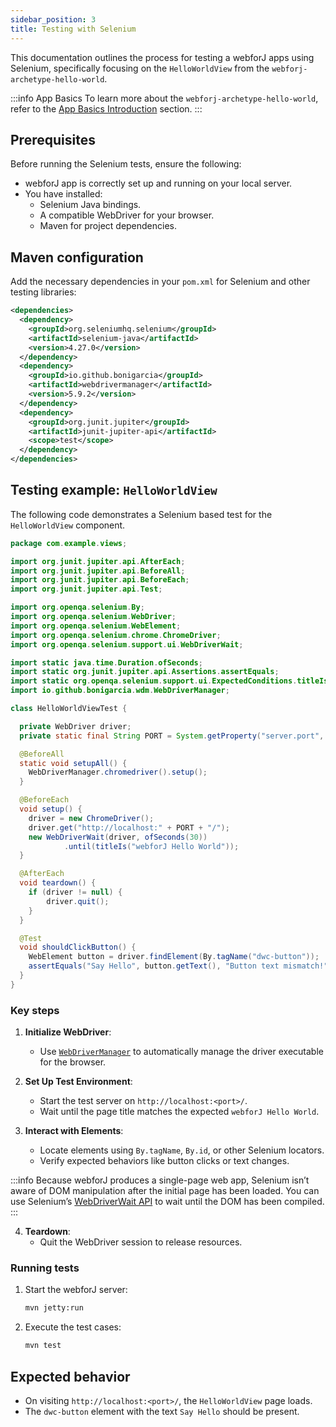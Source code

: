 ```yaml
---
sidebar_position: 3
title: Testing with Selenium
---
```


This documentation outlines the process for testing a webforJ apps using Selenium, specifically focusing on the `HelloWorldView` from
the `webforj-archetype-hello-world`.

:::info App Basics
To learn more about the `webforj-archetype-hello-world`, refer to the [App Basics Introduction](../../introduction/basics) section.
:::

## Prerequisites

Before running the Selenium tests, ensure the following:
- webforJ app is correctly set up and running on your local server.
- You have installed:
  - Selenium Java bindings.
  - A compatible WebDriver for your browser.
  - Maven for project dependencies.

## Maven configuration

Add the necessary dependencies in your `pom.xml` for Selenium and other testing libraries:

```xml title="pom.xml"
<dependencies>
  <dependency>
    <groupId>org.seleniumhq.selenium</groupId>
    <artifactId>selenium-java</artifactId>
    <version>4.27.0</version>
  </dependency>
  <dependency>
    <groupId>io.github.bonigarcia</groupId>
    <artifactId>webdrivermanager</artifactId>
    <version>5.9.2</version>
  </dependency>
  <dependency>
    <groupId>org.junit.jupiter</groupId>
    <artifactId>junit-jupiter-api</artifactId>
    <scope>test</scope>
  </dependency>
</dependencies>
```

## Testing example: `HelloWorldView`

The following code demonstrates a Selenium based test for the `HelloWorldView` component.

```java title="HelloWorldViewTest.java"
package com.example.views;

import org.junit.jupiter.api.AfterEach;
import org.junit.jupiter.api.BeforeAll;
import org.junit.jupiter.api.BeforeEach;
import org.junit.jupiter.api.Test;

import org.openqa.selenium.By;
import org.openqa.selenium.WebDriver;
import org.openqa.selenium.WebElement;
import org.openqa.selenium.chrome.ChromeDriver;
import org.openqa.selenium.support.ui.WebDriverWait;

import static java.time.Duration.ofSeconds;
import static org.junit.jupiter.api.Assertions.assertEquals;
import static org.openqa.selenium.support.ui.ExpectedConditions.titleIs;
import io.github.bonigarcia.wdm.WebDriverManager;

class HelloWorldViewTest {

  private WebDriver driver;
  private static final String PORT = System.getProperty("server.port", "8080");

  @BeforeAll
  static void setupAll() {
    WebDriverManager.chromedriver().setup();
  }

  @BeforeEach
  void setup() {
    driver = new ChromeDriver();
    driver.get("http://localhost:" + PORT + "/");
    new WebDriverWait(driver, ofSeconds(30))
            .until(titleIs("webforJ Hello World"));
  }

  @AfterEach
  void teardown() {
    if (driver != null) {
        driver.quit();
    }
  }

  @Test
  void shouldClickButton() {
    WebElement button = driver.findElement(By.tagName("dwc-button"));
    assertEquals("Say Hello", button.getText(), "Button text mismatch!");
  }
}
```

### Key steps

1. **Initialize WebDriver**:
   - Use [`WebDriverManager`](https://github.com/bonigarcia/webdrivermanager) to automatically manage the driver executable for the browser.

2. **Set Up Test Environment**:
   - Start the test server on `http://localhost:<port>/`.
   - Wait until the page title matches the expected `webforJ Hello World`.

3. **Interact with Elements**:
   - Locate elements using `By.tagName`, `By.id`, or other Selenium locators.
   - Verify expected behaviors like button clicks or text changes.
    
  :::info
  Because webforJ produces a single-page web app, Selenium isn’t aware of DOM manipulation after the initial page has been loaded. You can use Selenium’s [WebDriverWait API](https://www.selenium.dev/selenium/docs/api/java/org/openqa/selenium/support/ui/WebDriverWait.html) to wait until the DOM has been compiled.
  :::

4. **Teardown**:
   - Quit the WebDriver session to release resources.

### Running tests

1. Start the webforJ server:
   ```bash
   mvn jetty:run
   ```

2. Execute the test cases:
   ```bash
   mvn test
   ```

## Expected behavior

- On visiting `http://localhost:<port>/`, the `HelloWorldView` page loads.
- The `dwc-button` element with the text `Say Hello` should be present.

<GiscusComments />